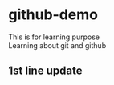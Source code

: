 # github-demo
This is for learning purpose
<br/>
Learning about git and github 
<h2>1st line update<h2/>